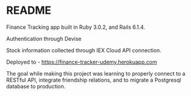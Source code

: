 # README

Finance Tracking app built in Ruby 3.0.2, and Rails 6.1.4. 

Authentication through Devise

Stock information collected through IEX Cloud API connection.

Deployed to - https://finance-tracker-udemy.herokuapp.com

The goal while making this project was learning to properly connect to a RESTful API, integrate friendship relations, and to migrate a Postgresql database to production.  

